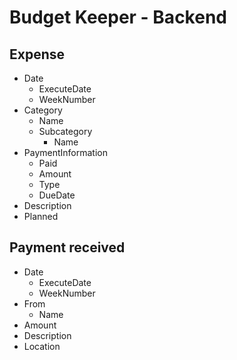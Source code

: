 # Budget Keeper - Backend


## Expense

- Date
  - ExecuteDate
  - WeekNumber
- Category
  - Name
  - Subcategory
    - Name
- PaymentInformation
  - Paid  
  - Amount
  - Type
  - DueDate
- Description
- Planned

## Payment received

- Date
  - ExecuteDate
  - WeekNumber
- From
  - Name
- Amount
- Description
- Location
    